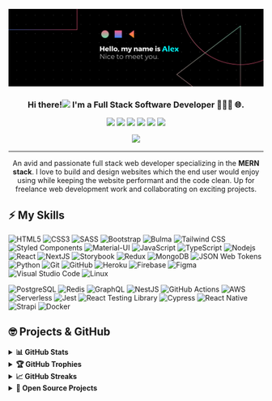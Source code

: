 ![Banner Image](background.png)
<h3 align="center">Hi there!<img src="https://media.giphy.com/media/hvRJCLFzcasrR4ia7z/giphy.gif" width="25"> I'm a Full Stack Software Developer 👨🏻‍💻  🌐.</h3>

<p align="center">
  <a href="mailto:alex.r.fogal@gmail.com" target="_blank"><img height="25" src = "https://img.shields.io/badge/gmail-c14438?&style=for-the-badge&logo=gmail&logoColor=white"></a>
  <a href="https://linkedin.com" target="_blank"><img height="25" src = "https://img.shields.io/badge/-LinkedIn-0e76a8?style=for-the-badge&logo=Linkedin&logoColor=white"></a>
  <a href="https://alex.r.fogal.me" target="_blank"><img height="25" src = "https://img.shields.io/badge/Website-3b5998?style=for-the-badge&logo=google-chrome&logoColor=white"></a>
  <a href="https://twitter.com" target="_blank"><img height="25" src = "https://img.shields.io/badge/-Twitter-00acee?style=for-the-badge&logo=Twitter&logoColor=white"></a>
  <a href="https://dev.to" target="_blank"><img height="27" src = "https://img.shields.io/badge/DEV.TO-%230A0A0A.svg?&style=for-the-badge&logo=dev.to&logoColor=white"></a>
  <a href="https://t.me" target="_blank"><img height="25" src = "https://img.shields.io/badge/-Telegram-0088cc?style=for-the-badge&logo=Telegram&logoColor=white"></a>
</p>
<p align="center"><img src="https://komarev.com/ghpvc/?username=afogal1&color=red"</p>

----

<p align="center">An avid and passionate full stack web developer specializing in the <b>MERN stack</b>. I love to build and design websites which the end user would enjoy using while keeping the website performant and the code clean. Up for freelance web development work and collaborating on exciting projects.</p>

## ⚡ My Skills

![HTML5](https://img.shields.io/badge/-HTML5-E34F26?style=flat-square&logo=html5&logoColor=white)
![CSS3](https://img.shields.io/badge/-CSS3-1572B6?style=flat-square&logo=css3)
![SASS](https://img.shields.io/badge/-SASS-CC6699?style=flat-square&logo=sass&logoColor=white)
![Bootstrap](https://img.shields.io/badge/-Bootstrap-7952B3?style=flat-square&logo=bootstrap&logoColor=white)
![Bulma](https://img.shields.io/badge/-Bulma-00D1B2?style=flat-square&logo=bulma&logoColor=white)
![Tailwind CSS](https://img.shields.io/badge/-TailwindCSS-38B2AC?style=flat-square&logo=tailwind-css&logoColor=white)
![Styled Components](https://img.shields.io/badge/-StyledComponents-DB7093?style=flat-square&logo=styled-components&logoColor=white)
![Material-UI](https://img.shields.io/badge/-MaterialUI-0081CB?style=flat-square&logo=material-ui)
![JavaScript](https://img.shields.io/badge/-JavaScript-F7DF1E?style=flat-square&logo=javascript&logoColor=black)
![TypeScript](https://img.shields.io/badge/-TypeScript-007ACC?style=flat-square&logo=typescript&logoColor=white)
![Nodejs](https://img.shields.io/badge/-Nodejs-339933?style=flat-square&logo=Node.js&logoColor=white)
![React](https://img.shields.io/badge/-React-61DAFB?style=flat-square&logo=react&logoColor=black)
![NextJS](https://img.shields.io/badge/-Next.js-000000?style=flat-square&logo=next.js)
![Storybook](https://img.shields.io/badge/-Storybook-FF4785?style=flat-square&logo=storybook&logoColor=white)
![Redux](https://img.shields.io/badge/-Redux-764ABC?style=flat-square&logo=redux)
![MongoDB](https://img.shields.io/badge/-MongoDB-47A248?style=flat-square&logo=mongodb&logoColor=white)
![JSON Web Tokens](https://img.shields.io/badge/-JWT-000000?style=flat-square&logo=json-web-tokens&logoColor=white)
![Python](https://img.shields.io/badge/-Python-3776AB?style=flat-square&logo=Python&logoColor=white)
![Git](https://img.shields.io/badge/-Git-black?style=flat-square&logo=git)
![GitHub](https://img.shields.io/badge/-GitHub-181717?style=flat-square&logo=github)
![Heroku](https://img.shields.io/badge/-Heroku-430098?style=flat-square&logo=heroku)
![Firebase](https://img.shields.io/badge/-Firebase-FFCA28?style=flat-square&logo=firebase&logoColor=black)
![Figma](https://img.shields.io/badge/-Figma-F24E1E?style=flat-square&logo=figma&logoColor=white)
![Visual Studio Code](https://img.shields.io/badge/-VSCode-007ACC?style=flat-square&logo=visual-studio-code&logoColor=white)
![Linux](https://img.shields.io/badge/-Linux-FCC624?style=flat-square&logo=linux&logoColor=black)

![PostgreSQL](https://img.shields.io/badge/-PostgreSQL-336791?style=flat-square&logo=postgresql&logoColor=white)
![Redis](https://img.shields.io/badge/-Redis-DC382D?style=flat-square&logo=redis&logoColor=white)
![GraphQL](https://img.shields.io/badge/-GraphQL-E10098?style=flat-square&logo=graphql&logoColor=white)
![NestJS](https://img.shields.io/badge/-NestJS-E0234E?style=flat-square&logo=nestjs&logoColor=white)
![GitHub Actions](https://img.shields.io/badge/-GithubActions-2088FF?style=flat-square&logo=github-actions&logoColor=white)
![AWS](https://img.shields.io/badge/-AWS-232F3E?style=flat-square&logo=amazon-aws)
![Serverless](https://img.shields.io/badge/-Serverless-FD5750?style=flat-square&logo=serverless&logoColor=white)
![Jest](https://img.shields.io/badge/-Jest-C21325?style=flat-square&logo=jest&logoColor=white)
![React Testing Library](https://img.shields.io/badge/-RTL-E33332?style=flat-square&logo=testing-library&logoColor=white)
![Cypress](https://img.shields.io/badge/-Cypress-17202C?style=flat-square&logo=cypress&logoColor=white)
![React Native](https://img.shields.io/badge/-ReactNative-61DAFB?style=flat-square&logo=react&logoColor=black)
![Strapi](https://img.shields.io/badge/-Strapi-2F2E8B?style=flat-square&logo=strapi&logoColor=white)
![Docker](https://img.shields.io/badge/-Docker-2496ED?style=flat-square&logo=docker&logoColor=white)

## 🤓 Projects & GitHub

<details>
  <summary><b>📊 GitHub Stats</b></summary>
  <br />
  <img height="180em" src="https://github-readme-stats.vercel.app/api?username=afogal1&bg_color=0D1117&title_color=f9826c&text_color=fdfdfd&icon_color=f9826c&show_icons=true&hide_border=true&&count_private=true&include_all_commits=true" />
  &nbsp;&nbsp;&nbsp;
  <img height="180em" src="https://github-readme-stats.vercel.app/api/top-langs/?username=afogal1&bg_color=0D1117&title_color=f9826c&text_color=fdfdfd&show_icons=true&hide_border=true&layout=compact" />
</details>

<details>
  <summary><b>🏆 GitHub Trophies</b></summary>
  <br />
  <p align="center">
    <img src="https://github-profile-trophy.vercel.app/?username=afogal1&row=1&column=6&margin-h=8&theme=darkhub&count_private=true&margin-w=15&no-frame=true" />
  </p>
</details>

<details>
  <summary><b>📈 GitHub Streaks</b></summary>
  <br />
  <p align="center">
    <img height="180em" src="https://github-readme-streak-stats.herokuapp.com/?user=afogal1&theme=dark&hide_border=true&background=0D1117&stroke=0000&count_private=true&include_all_commits=true" />
    <img src="https://activity-graph.herokuapp.com/graph?username=afogal1&count_private=true&hide_border=true&bg_color=0d1117&theme=github" />
  </p>
</details>

<details>
  <summary><b>💼 Open Source Projects</b></summary>
  <br />
  <table>
    <thead align="center">
      <tr border: none;>
        <td><b>💻 Projects</b></td>
        <td><b>🌟 Stars</b></td>
        <td><b>🍴 Forks</b></td>
        <td><b>🐛 Issues</b></td>
        <td><b>🔔 Pull Requests</b></td>
        <td><b>👨‍💻 Language</b></td>
      </tr>
    </thead>
    <tbody>
      <tr>
	      <td><a href="https://github.com/afogal1/vscode-portfolio"><b>VSCode Portfolio</b></a></td>
        <td><img alt="Stars" src="https://img.shields.io/github/stars/afogal1/vscode-portfolio?style=flat-square&labelColor=343b41"/></td>
        <td><img alt="Forks" src="https://img.shields.io/github/forks/afogal1/vscode-portfolio?style=flat-square&labelColor=343b41"/></td>
        <td><img alt="Issues" src="https://img.shields.io/github/issues/afogal1/vscode-portfolio?style=flat-square"/></td>
        <td><img alt="Pull Requests" src="https://img.shields.io/github/issues-pr/afogal1/vscode-portfolio?style=flat-square"/></td>
        <td><img alt="Language" src="https://img.shields.io/github/languages/top/afogal1/vscode-portfolio?style=flat-square"/></td>
      </tr>
<!--       <tr>
	<td><a href="https://github.com/afogal1/driwwwle-v2"><b>Driwwwle</b></a></td>
        <td><img alt="Stars" src="https://img.shields.io/github/stars/afogal1/driwwwle-v2?style=flat-square&labelColor=343b41"/></td>
        <td><img alt="Forks" src="https://img.shields.io/github/forks/afogal1/driwwwle-v2?style=flat-square&labelColor=343b41"/></td>
        <td><img alt="Issues" src="https://img.shields.io/github/issues/afogal1/driwwwle-v2?style=flat-square"/></td>
        <td><img alt="Pull Requests" src="https://img.shields.io/github/issues-pr/afogal1/driwwwle-v2?style=flat-square"/></td>
        <td><img alt="Language" src="https://img.shields.io/github/languages/top/afogal1/driwwwle-v2?label=javascript&style=flat-square"/></td>
      </tr> -->
    </tbody>
  </table>
  <br />
</details>

<div align="center">
 
</div>
